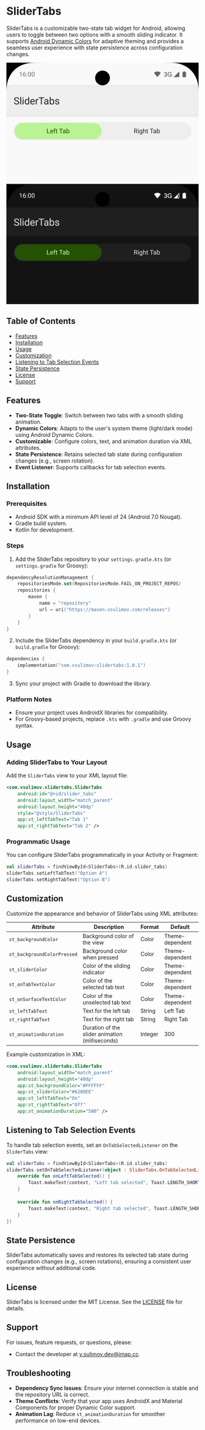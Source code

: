 # SliderTabs

SliderTabs is a customizable two-state tab widget for Android, allowing users to toggle between two options with a smooth sliding indicator.
It supports [Android Dynamic Colors](https://developer.android.com/develop/ui/views/theming/dynamic-colors) for adaptive theming and provides a seamless user experience with state persistence across configuration changes.

![SliderTabs Light Theme](assets/slidertabs_dynamic_light.png)
![SliderTabs Dark Theme](assets/slidertabs_dynamic_dark.png)

## Table of Contents
- [Features](#features)
- [Installation](#installation)
- [Usage](#usage)
- [Customization](#customization)
- [Listening to Tab Selection Events](#listening-to-tab-selection-events)
- [State Persistence](#state-persistence)
- [License](#license)
- [Support](#support)

## Features
- **Two-State Toggle**: Switch between two tabs with a smooth sliding animation.
- **Dynamic Colors**: Adapts to the user's system theme (light/dark mode) using Android Dynamic Colors.
- **Customizable**: Configure colors, text, and animation duration via XML attributes.
- **State Persistence**: Retains selected tab state during configuration changes (e.g., screen rotation).
- **Event Listener**: Supports callbacks for tab selection events.

## Installation

### Prerequisites
- Android SDK with a minimum API level of 24 (Android 7.0 Nougat).
- Gradle build system.
- Kotlin for development.

### Steps
1. Add the SliderTabs repository to your `settings.gradle.kts` (or `settings.gradle` for Groovy):

 ```kotlin
 dependencyResolutionManagement {
     repositoriesMode.set(RepositoriesMode.FAIL_ON_PROJECT_REPOS)
     repositories {
         maven {
             name = "repository"
             url = uri("https://maven.vsulimov.com/releases")
         }
     }
 }
 ```

2. Include the SliderTabs dependency in your `build.gradle.kts` (or `build.gradle` for Groovy):

 ```kotlin
 dependencies {
     implementation("com.vsulimov:slidertabs:1.0.1")
 }
 ```

3. Sync your project with Gradle to download the library.

### Platform Notes
- Ensure your project uses AndroidX libraries for compatibility.
- For Groovy-based projects, replace `.kts` with `.gradle` and use Groovy syntax.

## Usage

### Adding SliderTabs to Your Layout
Add the `SliderTabs` view to your XML layout file:

```xml
<com.vsulimov.slidertabs.SliderTabs
    android:id="@+id/slider_tabs"
    android:layout_width="match_parent"
    android:layout_height="40dp"
    style="@style/SliderTabs"
    app:st_leftTabText="Tab 1"
    app:st_rightTabText="Tab 2" />
```

### Programmatic Usage
You can configure SliderTabs programmatically in your Activity or Fragment:

```kotlin
val sliderTabs = findViewById<SliderTabs>(R.id.slider_tabs)
sliderTabs.setLeftTabText("Option A")
sliderTabs.setRightTabText("Option B")
```

## Customization

Customize the appearance and behavior of SliderTabs using XML attributes:

| Attribute                   | Description                                      | Format         | Default         |
|----------------------------|--------------------------------------------------|----------------|-----------------|
| `st_backgroundColor`       | Background color of the view                    | Color          | Theme-dependent |
| `st_backgroundColorPressed`| Background color when pressed                   | Color          | Theme-dependent |
| `st_sliderColor`           | Color of the sliding indicator                  | Color          | Theme-dependent |
| `st_onTabTextColor`        | Color of the selected tab text                  | Color          | Theme-dependent |
| `st_onSurfaceTextColor`    | Color of the unselected tab text                | Color          | Theme-dependent |
| `st_leftTabText`           | Text for the left tab                           | String         | Left Tab        |
| `st_rightTabText`          | Text for the right tab                          | String         | Right Tab       |
| `st_animationDuration`     | Duration of the slider animation (milliseconds)  | Integer        | 300             |

Example customization in XML:

```xml
<com.vsulimov.slidertabs.SliderTabs
    android:layout_width="match_parent"
    android:layout_height="40dp"
    app:st_backgroundColor="#FFFFFF"
    app:st_sliderColor="#6200EE"
    app:st_leftTabText="On"
    app:st_rightTabText="Off"
    app:st_animationDuration="500" />
```

## Listening to Tab Selection Events

To handle tab selection events, set an `OnTabSelectedListener` on the `SliderTabs` view:

```kotlin
val sliderTabs = findViewById<SliderTabs>(R.id.slider_tabs)
sliderTabs.setOnTabSelectedListener(object : SliderTabs.OnTabSelectedListener {
    override fun onLeftTabSelected() {
        Toast.makeText(context, "Left tab selected", Toast.LENGTH_SHORT).show()
    }

    override fun onRightTabSelected() {
        Toast.makeText(context, "Right tab selected", Toast.LENGTH_SHORT).show()
    }
})
```

## State Persistence

SliderTabs automatically saves and restores its selected tab state during configuration changes (e.g., screen rotations), ensuring a consistent user experience without additional code.

## License

SliderTabs is licensed under the MIT License. See the [LICENSE](LICENSE) file for details.

## Support

For issues, feature requests, or questions, please:
- Contact the developer at [v.sulimov.dev@imap.cc](mailto:v.sulimov.dev@imap.cc).

## Troubleshooting

- **Dependency Sync Issues**: Ensure your internet connection is stable and the repository URL is correct.
- **Theme Conflicts**: Verify that your app uses AndroidX and Material Components for proper Dynamic Color support.
- **Animation Lag**: Reduce `st_animationDuration` for smoother performance on low-end devices.

